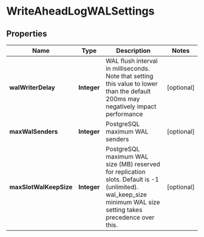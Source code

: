 

# WriteAheadLogWALSettings


## Properties

| Name | Type | Description | Notes |
|------------ | ------------- | ------------- | -------------|
|**walWriterDelay** | **Integer** | WAL flush interval in milliseconds. Note that setting this value to lower than the default 200ms may negatively impact performance |  [optional] |
|**maxWalSenders** | **Integer** | PostgreSQL maximum WAL senders |  [optional] |
|**maxSlotWalKeepSize** | **Integer** | PostgreSQL maximum WAL size (MB) reserved for replication slots. Default is -1 (unlimited). wal_keep_size minimum WAL size setting takes precedence over this. |  [optional] |



